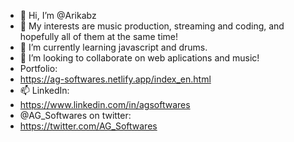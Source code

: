 - 👋 Hi, I’m @Arikabz
- 👀 My interests are music production, streaming and coding, and hopefully all of them at the same time!
- 🌱 I’m currently learning javascript and drums.
- 💞️ I’m looking to collaborate on web aplications and music!
- Portfolio:
- https://ag-softwares.netlify.app/index_en.html
- 📫 LinkedIn:
- https://www.linkedin.com/in/agsoftwares
- @AG_Softwares on twitter:
- https://twitter.com/AG_Softwares

<!---
Arikabz/Arikabz is a ✨ special ✨ repository because its `README.md` (this file) appears on your GitHub profile.
You can click the Preview link to take a look at your changes.
--->
